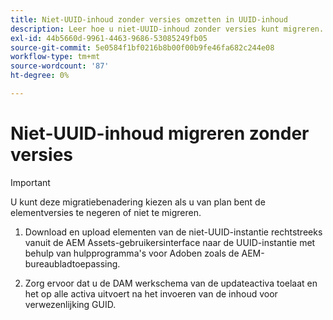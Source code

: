 ```yaml
---
title: Niet-UUID-inhoud zonder versies omzetten in UUID-inhoud
description: Leer hoe u niet-UUID-inhoud zonder versies kunt migreren.
exl-id: 44b5660d-9961-4463-9686-53085249fb05
source-git-commit: 5e0584f1bf0216b8b00f00b9fe46fa682c244e08
workflow-type: tm+mt
source-wordcount: '87'
ht-degree: 0%

---
```


# Niet-UUID-inhoud migreren zonder versies

>[!IMPORTANT]
>
> U kunt deze migratiebenadering kiezen als u van plan bent de elementversies te negeren of niet te migreren.


1. Download en upload elementen van de niet-UUID-instantie rechtstreeks vanuit de AEM Assets-gebruikersinterface naar de UUID-instantie met behulp van hulpprogramma&#39;s voor Adoben zoals de AEM-bureaubladtoepassing.

1. Zorg ervoor dat u de DAM werkschema van de updateactiva toelaat en het op alle activa uitvoert na het invoeren van de inhoud voor verwezenlijking GUID.
